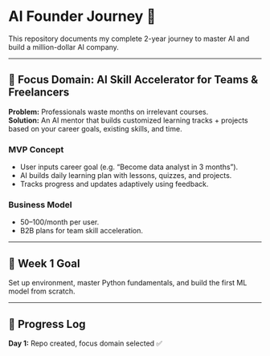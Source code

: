 # AI Founder Journey 🚀

This repository documents my complete 2-year journey to master AI and build a million-dollar AI company.

---

## 🎯 Focus Domain: AI Skill Accelerator for Teams & Freelancers

**Problem:** Professionals waste months on irrelevant courses.  
**Solution:** An AI mentor that builds customized learning tracks + projects based on your career goals, existing skills, and time.

### MVP Concept
- User inputs career goal (e.g. “Become data analyst in 3 months”).  
- AI builds daily learning plan with lessons, quizzes, and projects.  
- Tracks progress and updates adaptively using feedback.  

### Business Model
- $50–$100/month per user.  
- B2B plans for team skill acceleration.

---

## 🧭 Week 1 Goal
Set up environment, master Python fundamentals, and build the first ML model from scratch.

---

## 🧠 Progress Log
**Day 1:** Repo created, focus domain selected ✅
